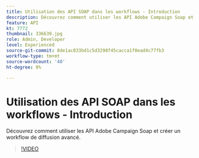 ```yaml
---
title: Utilisation des API SOAP dans les workflows - Introduction
description: Découvrez comment utiliser les API Adobe Campaign Soap et créer un workflow de diffusion avancé.
feature: API
kt: 7772
thumbnail: 336639.jpg
role: Admin, Developer
level: Experienced
source-git-commit: 8de1ac833bd1c5d3298f45cacca1f0ead4c77fb3
workflow-type: tm+mt
source-wordcount: '40'
ht-degree: 0%

---
```



# Utilisation des API SOAP dans les workflows - Introduction

Découvrez comment utiliser les API Adobe Campaign Soap et créer un workflow de diffusion avancé.

>[!VIDEO](https://video.tv.adobe.com/v/336639?quality=12)
